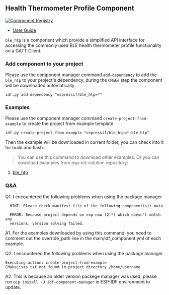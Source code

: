 ## Health Thermometer Profile Component

[![Component Registry](https://components.espressif.com/components/espressif/ble_htp/badge.svg)](https://components.espressif.com/components/espressif/ble_htp)

- [User Guide](https://docs.espressif.com/projects/espressif-esp-iot-solution/en/latest/bluetooth/ble_profiles.html)

``ble_htp`` is a component which provide a simplified API interface for accessing the commonly used BLE health thermometer profile functionality on a GATT Client.

### Add component to your project

Please use the component manager command `add-dependency` to add the `ble_htp` to your project's dependency, during the `CMake` step the component will be downloaded automatically

```
idf.py add-dependency "espressif/ble_htp=*"
```

### Examples

Please use the component manager command `create-project-from-example` to create the project from example template

```
idf.py create-project-from-example "espressif/ble_htp=*:ble_htp"
```

Then the example will be downloaded in current folder, you can check into it for build and flash.

> You can use this command to download other examples. Or you can download examples from esp-iot-solution repository:
1. [ble_htp](https://github.com/espressif/esp-iot-solution/tree/master/examples/bluetooth/ble_profiles/ble_htp)

### Q&A

Q1. I encountered the following problems when using the package manager

```
  HINT: Please check manifest file of the following component(s): main

  ERROR: Because project depends on esp-now (2.*) which doesn't match any
  versions, version solving failed.
```

A1. For the examples downloaded by using this command, you need to comment out the override_path line in the main/idf_component.yml of each example.

Q2. I encountered the following problems when using the package manager

```
Executing action: create-project-from-example
CMakeLists.txt not found in project directory /home/username
```

A2. This is because an older version packege manager was used, please run `pip install -U idf-component-manager` in ESP-IDF environment to update.
